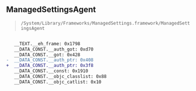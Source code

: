 ## ManagedSettingsAgent

> `/System/Library/Frameworks/ManagedSettings.framework/ManagedSettingsAgent`

```diff

   __TEXT.__eh_frame: 0x1798
   __DATA_CONST.__auth_got: 0xd70
   __DATA_CONST.__got: 0x428
-  __DATA_CONST.__auth_ptr: 0x408
+  __DATA_CONST.__auth_ptr: 0x3f8
   __DATA_CONST.__const: 0x1910
   __DATA_CONST.__objc_classlist: 0x88
   __DATA_CONST.__objc_catlist: 0x10

```
